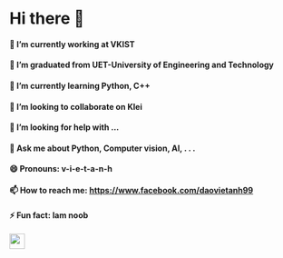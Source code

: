 # Hi there 👋
#### 🔭 I’m currently working at VKIST
#### 🔭 I’m graduated from UET-University of Engineering and Technology
#### 🌱 I’m currently learning Python, C++
#### 👯 I’m looking to collaborate on Klei
#### 🤔 I’m looking for help with ...
#### 💬 Ask me about Python, Computer vision, AI, . . .
#### 😄 Pronouns: v-i-e-t-a-n-h
#### 📫 How to reach me: https://www.facebook.com/daovietanh99
#### ⚡ Fun fact: Iam noob
<img src="https://user-images.githubusercontent.com/5679180/79618120-0daffb80-80be-11ea-819e-d2b0fa904d07.gif" width="27px">
